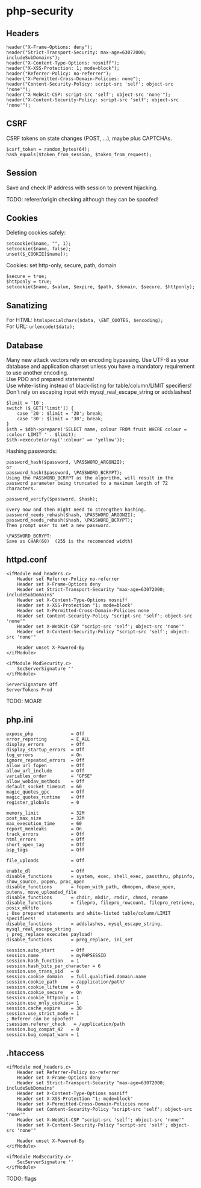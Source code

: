 # php-security

## Headers

```
header("X-Frame-Options: deny");  
header("Strict-Transport-Security: max-age=63072000; includeSubDomains");  
header("X-Content-Type-Options: nosniff");  
header("X-XSS-Protection: 1; mode=block");  
header("Referrer-Policy: no-referrer");  
header("X-Permitted-Cross-Domain-Policies: none");  
header("Content-Security-Policy: script-src 'self'; object-src 'none'");  
header("X-WebKit-CSP: script-src 'self'; object-src 'none'");  
header("X-Content-Security-Policy: script-src 'self'; object-src 'none'");
```

## CSRF

CSRF tokens on state changes (POST, ...), maybe plus CAPTCHAs.  
```
$csrf_token = random_bytes(64);  
hash_equals($token_from_session, $token_from_request);
```

## Session

Save and check IP address with session to prevent hijacking.

TODO: referer/origin checking although they can be spoofed!

## Cookies

Deleting cookies safely:  
```
setcookie($name, "", 1);  
setcookie($name, false);  
unset($_COOKIE[$name]);
```

Cookies: set http-only, secure, path, domain  
```
$secure = true;  
$httponly = true;  
setcookie($name, $value, $expire, $path, $domain, $secure, $httponly);
```

## Sanatizing

For HTML: ```htmlspecialchars($data, \ENT_QUOTES, $encoding);```  
For URL: ```urlencode($data);```

## Database

Many new attack vectors rely on encoding bypassing. Use UTF-8 as your database and application charset unless you have a mandatory requirement to use another encoding.  
Use PDO and prepared statements!  
Use white-listing instead of black-listing for table/column/LIMIT specifiers!  
Don't rely on escaping input with mysql_real_escape_string or addslashes!
```
$limit = '10';
switch ($_GET['limit']) {
    case '20': $limit = '20'; break;
    case '30': $limit = '30'; break;
}
$sth = $dbh->prepare('SELECT name, colour FROM fruit WHERE colour = :colour LIMIT ' . $limit);
$sth->execute(array(':colour' => 'yellow'));
```

Hashing passwords:
```
password_hash($password, \PASSWORD_ARGON2I);
or
password_hash($password, \PASSWORD_BCRYPT);
Using the PASSWORD_BCRYPT as the algorithm, will result in the password parameter being truncated to a maximum length of 72 characters.

password_verify($password, $hash);

Every now and then might need to strengthen hashing.
password_needs_rehash($hash, \PASSWORD_ARGON2I);
password_needs_rehash($hash, \PASSWORD_BCRYPT);
Then prompt user to set a new password.

\PASSWORD_BCRYPT:
Save as CHAR(60)  (255 is the recomended width)
```

## httpd.conf

```
<ifModule mod_headers.c>  
    Header set Referrer-Policy no-referrer  
    Header set X-Frame-Options deny  
    Header set Strict-Transport-Security "max-age=63072000; includeSubDomains"  
    Header set X-Content-Type-Options nosniff  
    Header set X-XSS-Protection "1; mode=block"  
    Header set X-Permitted-Cross-Domain-Policies none  
    Header set Content-Security-Policy "script-src 'self'; object-src 'none'"  
    Header set X-WebKit-CSP "script-src 'self'; object-src 'none'"  
    Header set X-Content-Security-Policy "script-src 'self'; object-src 'none'"  
    
    Header unset X-Powered-By  
</ifModule>  

<ifModule ModSecurity.c>  
    SecServerSignature ''  
</ifModule>  

ServerSignature Off  
ServerTokens Prod  
```

TODO: MOAR!

## php.ini

```
expose_php              = Off  
error_reporting         = E_ALL  
display_errors          = Off  
display_startup_errors  = Off  
log_errors              = On  
ignore_repeated_errors  = Off  
allow_url_fopen         = Off  
allow_url_include       = Off  
variables_order         = "GPSE"  
allow_webdav_methods    = Off  
default_socket_timeout  = 60  
magic_quotes_gpc        = Off  
magic_quotes_runtime    = Off  
register_globals        = 0  

memory_limit            = 32M  
post_max_size           = 32M  
max_execution_time      = 60  
report_memleaks         = On  
track_errors            = Off  
html_errors             = Off  
short_open_tag          = Off  
asp_tags                = Off  

file_uploads            = Off  

enable_dl               = Off  
disable_functions       = system, exec, shell_exec, passthru, phpinfo, show_source, popen, proc_open  
disable_functions       = fopen_with_path, dbmopen, dbase_open, putenv, move_uploaded_file  
disable_functions       = chdir, mkdir, rmdir, chmod, rename  
disable_functions       = filepro, filepro_rowcount, filepro_retrieve, posix_mkfifo  
; Use prepared statements and white-listed table/column/LIMIT specifiers!  
disable_functions       = addslashes, mysql_escape_string, mysql_real_escape_string  
; preg_replace executes payload!  
disable_functions       = preg_replace, ini_set  

session.auto_start      = Off  
session.name            = myPHPSESSID  
session.hash_function   = 1  
session.hash_bits_per_character = 6  
session.use_trans_sid   = 0  
session.cookie_domain   = full.qualified.domain.name  
session.cookie_path     = /application/path/  
session.cookie_lifetime = 0  
session.cookie_secure   = On  
session.cookie_httponly = 1  
session.use_only_cookies= 1  
session.cache_expire    = 30  
session.use_strict_mode = 1  
; Referer can be spoofed!  
;session.referer_check   = /application/path  
session.bug_compat_42   = 0  
session.bug_compat_warn = 1  
```

## .htaccess
```
<ifModule mod_headers.c>  
    Header set Referrer-Policy no-referrer  
    Header set X-Frame-Options deny  
    Header set Strict-Transport-Security "max-age=63072000; includeSubDomains"  
    Header set X-Content-Type-Options nosniff  
    Header set X-XSS-Protection "1; mode=block"  
    Header set X-Permitted-Cross-Domain-Policies none  
    Header set Content-Security-Policy "script-src 'self'; object-src 'none'"  
    Header set X-WebKit-CSP "script-src 'self'; object-src 'none'"  
    Header set X-Content-Security-Policy "script-src 'self'; object-src 'none'"  
    
    Header unset X-Powered-By  
</ifModule>  

<ifModule ModSecurity.c>  
    SecServerSignature ''  
</ifModule>  
```
TODO: flags
